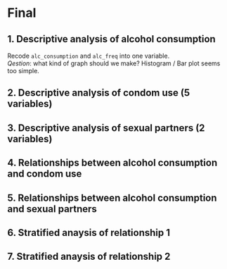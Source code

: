 # Final
## 1. Descriptive analysis of alcohol consumption
Recode `alc_consumption` and `alc_freq` into one variable.  
*Qestion*: what kind of graph should we make? Histogram / Bar plot seems too simple.
## 2. Descriptive analysis of condom use (5 variables)
## 3. Descriptive analysis of sexual partners (2 variables)
## 4. Relationships between alcohol consumption and condom use
## 5. Relationships between alcohol consumption and sexual partners
## 6. Stratified anaysis of relationship 1
## 7. Stratified anaysis of relationship 2

